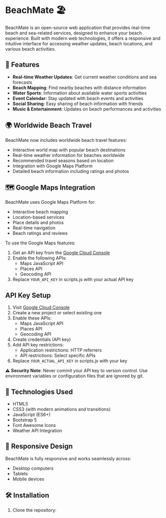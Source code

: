 # BeachMate 🏖️

BeachMate is an open-source web application that provides real-time beach and sea-related services, designed to enhance your beach experience. Built with modern web technologies, it offers a responsive and intuitive interface for accessing weather updates, beach locations, and various beach activities.

## 🌊 Features

- **Real-time Weather Updates**: Get current weather conditions and sea forecasts
- **Beach Mapping**: Find nearby beaches with distance information
- **Water Sports**: Information about available water sports activities
- **Event Calendar**: Stay updated with beach events and activities
- **Social Sharing**: Easy sharing of beach information with friends
- **Music & Entertainment**: Updates on beach performances and activities

## 🌍 Worldwide Beach Travel

BeachMate now includes worldwide beach travel features:

- Interactive world map with popular beach destinations
- Real-time weather information for beaches worldwide
- Recommended travel seasons based on location
- Integration with Google Maps Platform
- Detailed beach information including ratings and photos

## 🗺️ Google Maps Integration

BeachMate uses Google Maps Platform for:

- Interactive beach mapping
- Location-based services
- Place details and photos
- Real-time navigation
- Beach ratings and reviews

To use the Google Maps features:

1. Get an API key from the [Google Cloud Console](https://console.cloud.google.com)
2. Enable the following APIs:
   - Maps JavaScript API
   - Places API
   - Geocoding API
3. Replace `YOUR_API_KEY` in scripts.js with your actual API key

## API Key Setup

1. Visit [Google Cloud Console](https://console.cloud.google.com)
2. Create a new project or select existing one
3. Enable these APIs:
   - Maps JavaScript API
   - Places API
   - Geocoding API
4. Create credentials (API key)
5. Add API key restrictions:
   - Application restrictions: HTTP referrers
   - API restrictions: Select specific APIs
6. Replace `YOUR_ACTUAL_API_KEY` in scripts.js with your key

⚠️ **Security Note**: Never commit your API key to version control. Use environment variables or configuration files that are ignored by git.

## 🚀 Technologies Used

- HTML5
- CSS3 (with modern animations and transitions)
- JavaScript (ES6+)
- Bootstrap 5
- Font Awesome Icons
- Weather API Integration

## 📱 Responsive Design

BeachMate is fully responsive and works seamlessly across:

- Desktop computers
- Tablets
- Mobile devices

## 🛠️ Installation

1. Clone the repository:
